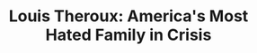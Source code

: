 ---
layout: post
title: "Louis Theroux: America's Most Hated Family in Crisis"
category: tv
rate: 2
---
